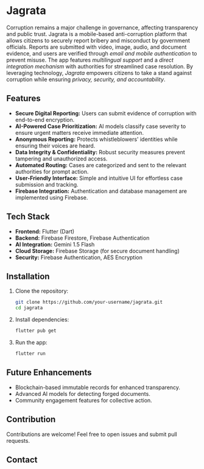 # Jagrata

Corruption remains a major challenge in governance, affecting transparency and public trust. Jagrata is a mobile-based anti-corruption platform that allows citizens to securely report bribery and misconduct by government officials. Reports are submitted with video, image, audio, and document evidence, and users are verified through *email and mobile authentication* to prevent misuse. The app features *multilingual support* and a *direct integration mechanism* with authorities for streamlined case resolution. By leveraging technology, *Jagrata* empowers citizens to take a stand against corruption while ensuring *privacy, security, and accountability*.

## Features

- **Secure Digital Reporting:** Users can submit evidence of corruption with end-to-end encryption.
- **AI-Powered Case Prioritization:** AI models classify case severity to ensure urgent matters receive immediate attention.
- **Anonymous Reporting:** Protects whistleblowers' identities while ensuring their voices are heard.
- **Data Integrity & Confidentiality:** Robust security measures prevent tampering and unauthorized access.
- **Automated Routing:** Cases are categorized and sent to the relevant authorities for prompt action.
- **User-Friendly Interface:** Simple and intuitive UI for effortless case submission and tracking.
- **Firebase Integration:** Authentication and database management are implemented using Firebase.

## Tech Stack

- **Frontend:** Flutter (Dart)
- **Backend:** Firebase Firestore, Firebase Authentication
- **AI Integration:** Gemini 1.5 Flash
- **Cloud Storage:** Firebase Storage (for secure document handling)
- **Security:** Firebase Authentication, AES Encryption

## Installation

1. Clone the repository:
   ```sh
   git clone https://github.com/your-username/jagrata.git
   cd jagrata
   ```
2. Install dependencies:
   ```sh
   flutter pub get
   ```
3. Run the app:
   ```sh
   flutter run
   ```

## Future Enhancements

- Blockchain-based immutable records for enhanced transparency.
- Advanced AI models for detecting forged documents.
- Community engagement features for collective action.

## Contribution

Contributions are welcome! Feel free to open issues and submit pull requests.


## Contact


